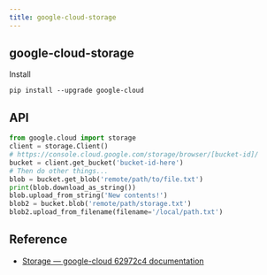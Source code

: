 ```yaml
---
title: google-cloud-storage
---
```


## google-cloud-storage

Install

```
pip install --upgrade google-cloud
```

## API

```python
from google.cloud import storage
client = storage.Client()
# https://console.cloud.google.com/storage/browser/[bucket-id]/
bucket = client.get_bucket('bucket-id-here')
# Then do other things...
blob = bucket.get_blob('remote/path/to/file.txt')
print(blob.download_as_string())
blob.upload_from_string('New contents!')
blob2 = bucket.blob('remote/path/storage.txt')
blob2.upload_from_filename(filename='/local/path.txt')
```

## Reference
* [Storage — google-cloud 62972c4 documentation](https://googlecloudplatform.github.io/google-cloud-python/latest/storage/client.html)
